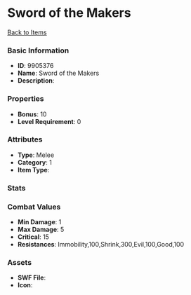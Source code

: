 # Sword of the Makers



[Back to Items](../items.md)

### Basic Information

- **ID**: 9905376
- **Name**: Sword of the Makers
- **Description**: 

### Properties

- **Bonus**: 10
- **Level Requirement**: 0

### Attributes

- **Type**: Melee
- **Category**: 1
- **Item Type**: 

### Stats


### Combat Values

- **Min Damage**: 1
- **Max Damage**: 5
- **Critical**: 15
- **Resistances**: Immobility,100,Shrink,300,Evil,100,Good,100

### Assets

- **SWF File**: 
- **Icon**: 

